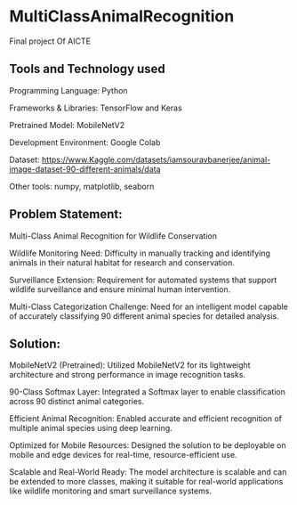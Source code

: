 # MultiClassAnimalRecognition
Final project Of AICTE

## Tools and Technology used 

Programming Language: Python

Frameworks & Libraries: TensorFlow and Keras

Pretrained Model: MobileNetV2

Development Environment: Google Colab

Dataset: https://www.Kaggle.com/datasets/iamsouravbanerjee/animal-image-dataset-90-different-animals/data

Other tools: numpy, matplotlib, seaborn

## Problem Statement:  

Multi-Class Animal Recognition for Wildlife Conservation

Wildlife Monitoring Need: Difficulty in manually tracking and identifying animals in their natural habitat for research and conservation.

Surveillance Extension: Requirement for automated systems that support wildlife surveillance and ensure minimal human intervention.

Multi-Class Categorization Challenge: Need for an intelligent model capable of accurately classifying 90 different animal species for detailed analysis.

## Solution:  

MobileNetV2 (Pretrained): Utilized MobileNetV2 for its lightweight architecture and strong performance in image recognition tasks.

90-Class Softmax Layer: Integrated a Softmax layer to enable classification across 90 distinct animal categories.

Efficient Animal Recognition: Enabled accurate and efficient recognition of multiple animal species using deep learning.

Optimized for Mobile Resources: Designed the solution to be deployable on mobile and edge devices for real-time, resource-efficient use.

Scalable and Real-World Ready: The model architecture is scalable and can be extended to more classes, making it suitable for real-world applications like wildlife monitoring and smart surveillance systems.







